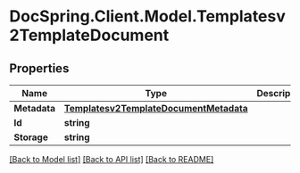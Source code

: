 # DocSpring.Client.Model.Templatesv2TemplateDocument
## Properties

Name | Type | Description | Notes
------------ | ------------- | ------------- | -------------
**Metadata** | [**Templatesv2TemplateDocumentMetadata**](Templatesv2TemplateDocumentMetadata.md) |  | [optional] 
**Id** | **string** |  | [optional] 
**Storage** | **string** |  | [optional] 

[[Back to Model list]](../README.md#documentation-for-models) [[Back to API list]](../README.md#documentation-for-api-endpoints) [[Back to README]](../README.md)

